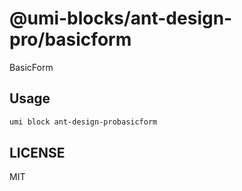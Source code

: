 # @umi-blocks/ant-design-pro/basicform

BasicForm

## Usage

```sh
umi block ant-design-probasicform
```

## LICENSE

MIT
